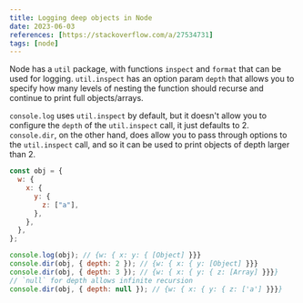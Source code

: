```yaml
---
title: Logging deep objects in Node
date: 2023-06-03
references: [https://stackoverflow.com/a/27534731]
tags: [node]
---
```



Node has a `util` package, with functions `inspect` and `format` that can be used for logging. `util.inspect` has an option param `depth` that allows you to specify how many levels of nesting the function should recurse and continue to print full objects/arrays.

`console.log` uses `util.inspect` by default, but it doesn't allow you to configure the `depth` of the `util.inspect` call, it just defaults to 2. `console.dir`, on the other hand, does allow you to pass through options to the `util.inspect` call, and so it can be used to print objects of depth larger than 2.

```js
const obj = {
  w: {
    x: {
      y: {
        z: ["a"],
      },
    },
  },
};

console.log(obj); // {w: { x: y: { [Object] }}}
console.dir(obj, { depth: 2 }); // {w: { x: { y: [Object] }}}
console.dir(obj, { depth: 3 }); // {w: { x: { y: { z: [Array] }}}}
// `null` for depth allows infinite recursion
console.dir(obj, { depth: null }); // {w: { x: { y: { z: ['a'] }}}}
```

